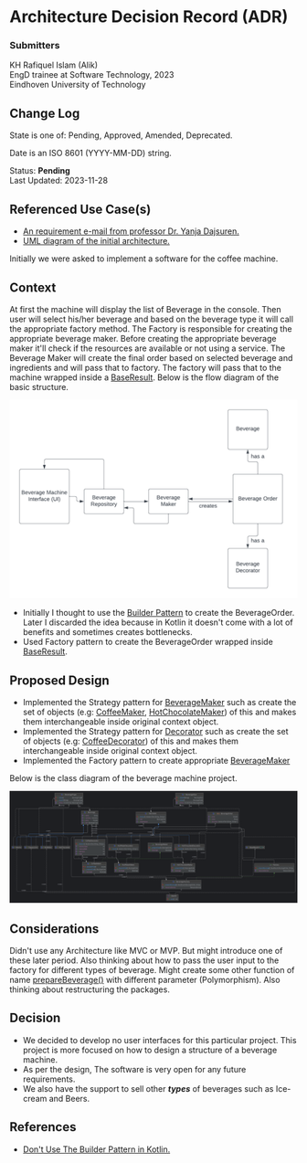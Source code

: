 # Architecture Decision Record (ADR)
### Submitters

KH Rafiquel Islam (Alik) <br>
EngD trainee at Software Technology, 2023 <br>
Eindhoven University of Technology

## Change Log

State is one of: Pending, Approved, Amended, Deprecated.

Date is an ISO 8601 (YYYY-MM-DD) string.

Status: **Pending** <br>
Last Updated: 2023-11-28

## Referenced Use Case(s)

- [An requirement e-mail from professor Dr. Yanja Dajsuren.](https://www.google.com)
- [UML diagram of the initial architecture.](assets/class_diagram.png)

Initially we were asked to implement a software for the coffee machine. 

## Context

At first the machine will display the list of Beverage in the console. Then user will select his/her beverage and based on the beverage type
it will call the appropriate factory method. The Factory is responsible for creating the appropriate beverage maker. Before creating the appropriate beverage maker it'll check if the resources are available or not using a service. The Beverage Maker will
create the final order based on selected beverage and ingredients and will pass that to factory. The factory will pass that to the machine 
wrapped inside a [BaseResult](src/main/kotlin/common/data/BaseResult.kt). Below is the flow diagram of the basic structure.

<img src="assets/flow_diagram.png" alt="class diagram"/>

- Initially I thought to use the [Builder Pattern](https://refactoring.guru/design-patterns/builder) to create the BeverageOrder. Later I discarded the idea because in Kotlin it doesn't come with a lot of benefits and sometimes creates bottlenecks.
- Used Factory pattern to create the BeverageOrder wrapped inside [BaseResult](src/main/kotlin/common/data/BaseResult.kt).

## Proposed Design

- Implemented the Strategy pattern for [BeverageMaker](src/main/kotlin/common/maker/BeverageMaker.kt) such as create the set of objects (e.g: [CoffeeMaker](src/main/kotlin/coffee/CoffeeMaker.kt), [HotChocolateMaker](src/main/kotlin/chocolate/HotChocolateMaker.kt)) of this and makes them interchangeable inside original context object.
- Implemented the Strategy pattern for [Decorator](src/main/kotlin/common/decorator/Decorator.kt) such as create the set of objects (e.g: [CoffeeDecorator](src/main/kotlin/coffee/CoffeeDecorator.kt)) of this and makes them interchangeable inside original context object.
- Implemented the Factory pattern to create appropriate [BeverageMaker](src/main/kotlin/common/maker/BeverageMaker.kt)

Below is the class diagram of the beverage machine project.

<img src="assets/class_diagram.png" alt="class diagram"/>

## Considerations

Didn't use any Architecture like MVC or MVP. But might introduce one of these later period. Also thinking about how to pass the user input to the factory for different types of beverage.
Might create some other function of name [prepareBeverage()](src/main/kotlin/domain/BeverageRepository.kt) with different parameter (Polymorphism). Also thinking about restructuring the packages.

## Decision

- We decided to develop no user interfaces for this particular project. This project is more focused on how to design a structure of a beverage machine.
- As per the design, The software is very open for any future requirements. 
- We also have the support to sell other _**types**_ of beverages such as Ice-cream and Beers. 


## References
- [Don't Use The Builder Pattern in Kotlin.](https://backendhance.com/en/blog/2021/dont-use-builder-in-kotlin/)




